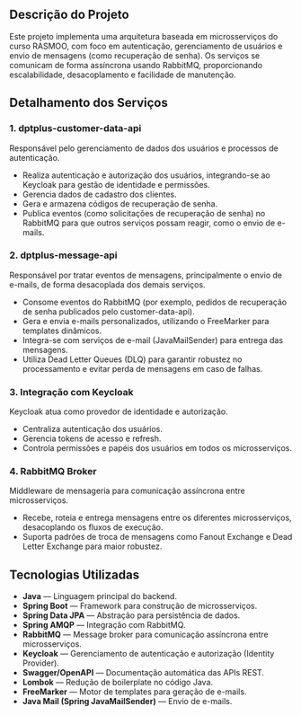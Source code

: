 ## Descrição do Projeto

Este projeto implementa uma arquitetura baseada em microsserviços do curso RASMOO, com foco em autenticação, gerenciamento de usuários e envio de mensagens (como recuperação de senha). Os serviços se comunicam de forma assíncrona usando RabbitMQ, proporcionando escalabilidade, desacoplamento e facilidade de manutenção.

## Detalhamento dos Serviços

### 1. dptplus-customer-data-api

Responsável pelo gerenciamento de dados dos usuários e processos de autenticação.

- Realiza autenticação e autorização dos usuários, integrando-se ao Keycloak para gestão de identidade e permissões.
- Gerencia dados de cadastro dos clientes.
- Gera e armazena códigos de recuperação de senha.
- Publica eventos (como solicitações de recuperação de senha) no RabbitMQ para que outros serviços possam reagir, como o envio de e-mails.

### 2. dptplus-message-api

Responsável por tratar eventos de mensagens, principalmente o envio de e-mails, de forma desacoplada dos demais serviços.

- Consome eventos do RabbitMQ (por exemplo, pedidos de recuperação de senha publicados pelo customer-data-api).
- Gera e envia e-mails personalizados, utilizando o FreeMarker para templates dinâmicos.
- Integra-se com serviços de e-mail (JavaMailSender) para entrega das mensagens.
- Utiliza Dead Letter Queues (DLQ) para garantir robustez no processamento e evitar perda de mensagens em caso de falhas.

### 3. Integração com Keycloak

Keycloak atua como provedor de identidade e autorização.

- Centraliza autenticação dos usuários.
- Gerencia tokens de acesso e refresh.
- Controla permissões e papéis dos usuários em todos os microsserviços.

### 4. RabbitMQ Broker

Middleware de mensageria para comunicação assíncrona entre microsserviços.

- Recebe, roteia e entrega mensagens entre os diferentes microsserviços, desacoplando os fluxos de execução.
- Suporta padrões de troca de mensagens como Fanout Exchange e Dead Letter Exchange para maior robustez.

## Tecnologias Utilizadas

- **Java** — Linguagem principal do backend.
- **Spring Boot** — Framework para construção de microsserviços.
- **Spring Data JPA** — Abstração para persistência de dados.
- **Spring AMQP** — Integração com RabbitMQ.
- **RabbitMQ** — Message broker para comunicação assíncrona entre microsserviços.
- **Keycloak** — Gerenciamento de autenticação e autorização (Identity Provider).
- **Swagger/OpenAPI** — Documentação automática das APIs REST.
- **Lombok** — Redução de boilerplate no código Java.
- **FreeMarker** — Motor de templates para geração de e-mails.
- **Java Mail (Spring JavaMailSender)** — Envio de e-mails.
